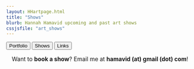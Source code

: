 ```yaml
---
layout: HHartpage.html
title: "Shows"
blurb: Hannah Hamavid upcoming and past art shows
cssjsfile: "art_shows"
---
```

<a href="../portfolio"><button class="btn white">Portfolio</button></a>
      <a href="../shows"><button class="btn"></i>Shows</button></a>
      <a href="../links"><button class="btn white"></i>Links</button></a>
    </nav>
  </header>

<!-- Main content -->
<div class="container" id="shows">
    <!--<div id="bookshow">
      <h3 style="text-align:center;">Book a show</h3>
      <p style="text-align:center;">Want to decorate your caf&#xE9;, school, or basement with my art? Please <a href="../../about" style="text-decoration:underline;">contact me</a> for details.</p><br>
    </div>-->
    <p style="font-size:1.1em;text-align:center;">Want to <span style="font-weight:bold;">book a show</span>? Email me at <span class="text-teal" style="font-weight:bold;">hamavid (at) gmail (dot) com</span>!</p>

<div id="mainshows">
     <!-- <h3>Present</h3>
      <p><ul class="shows_list">
      </ul></p>

      -->
      <h3>Future</h3>
      <p><ul class="shows_list">
      <li>Chocolati <a href="https://www.facebook.com/ChocolatiWallingford/">Wallingford</a>, Seattle - Dec, 2017</li>
      <li>Fresh Flours <a href="http://www.freshfloursseattle.com/">Phinney Ridge</a>, Seattle - Jan/Feb, 2018</li>
      </ul></p>

      <h3 style="width:100%">Past<span style="float:right;" class="picture-toggle-button" onclick="$('.photos').slideToggle();">Show/hide photos</span></h3>
      <p><ul class="shows_list">
      <li>Caffe Vita <a href="http://www.caffevita.com/locations/wa/fremont">Fremont</a>, Seattle - Sep, 2017
      <div class="details photos">
      <img src="../../images/shows/vita_1.jpg">
      <img src="../../images/shows/vita_2.jpg">
      <img src="../../images/shows/vita_3.jpg">
      <img src="../../images/shows/vita_4.jpg">
      <img src="../../images/shows/vita_5.jpg">
      <img src="../../images/shows/vita_6.jpg">
      <br>Solo show, Caffe Vita in Fremont. First show of block prints.</div></li>
      <li>Chocolati <a href="https://www.facebook.com/GreenwoodChocolatiCafe/">Greenwood</a>, Seattle - Feb, 2013</li>
      <li> Chocolati <a href="https://www.facebook.com/ChocolatiWallingford/">Wallingford</a>, Seattle - Sep, 2012
      <div class="details photos">
      <img src="../../images/shows/choco_wally_1.jpg">
      <img src="../../images/shows/choco_wally_2.jpg">
      <img src="../../images/shows/choco_wally_3.jpg">
      <img src="../../images/shows/choco_wally_4.jpg">
      <img src="../../images/shows/choco_wally_5.jpg">
      <img src="../../images/shows/choco_wally_6.jpg">
      <img src="../../images/shows/choco_wally_7.jpg">
      <br>Solo show, both floors of Chocolati Cafe in Wallingford. Division III China watercolors, "tea-box" drawings along stairwell, some newer acrylics.</div></li>

      <li>Chocolati</a> <a href="https://www.facebook.com/GLChocolatiCafe/">Greenlake</a>, Seattle - Dec, 2011</li>


      <li> Enfield laundry room mural, Hampshire College - May, 2011
      <div class="details photos">
      <img src="../../images/shows/enfield_1.jpg">
      <img src="../../images/shows/enfield_2.jpg">
      <img src="../../images/shows/enfield_3.jpg">
      <br>Mural collaboration in the laundry room of the Enfield dorms at Hampshire College. With Emily Ryan, Leah Grossman and RJ Sakai among others.</div></li>

      <li><a href="https://www.hampshire.edu/cla/prescott-tavern">Tavern Art Gallery</a>, Hampshire College - Apr, 2011</li> 

      <li> <a href="http://www.blacksheepinn.com/"> Black Sheep Inn</a> murals etc., Chugchilan (Ecuador) - Apr, 2007
      <div class="details photos">
      <img src="../../images/shows/bsi_1.jpg">
      <img src="../../images/shows/bsi_2.jpg">
      <img src="../../images/shows/bsi_3.jpg">
      <img src="../../images/shows/bsi_4.jpg">
      <img src="../../images/shows/bsi_5.jpg">
      <br>1: Night and day woodshed mural. 2-4: Painted map of BSI land and buildings. 5: Black sheep designs for BSI plateware.
      </div></li>

      <li>Driscoll Teachers' Room mural, Brookline MA - 2005</li>
      </ul>
      </p>
      <br><br>
</div>
</div>
</div>
